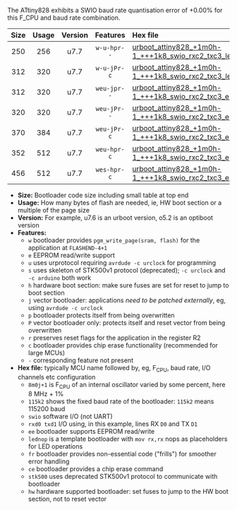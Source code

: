 The ATtiny828 exhibits a SWIO baud rate quantisation error of +0.00% for this F_CPU and baud rate combination.

|Size|Usage|Version|Features|Hex file|
|:-:|:-:|:-:|:-:|:--|
|250|256|u7.7|`w-u-hpr--`|[urboot_attiny828_+1m0h-1_+++1k8_swio_rxc2_txc3_lednop_hw.hex](https://raw.githubusercontent.com/stefanrueger/urboot.hex/main/mcus/attiny828/internal_oscillator/fcpu_+1m0h-1/br_+++1k8/urboot_attiny828_+1m0h-1_+++1k8_swio_rxc2_txc3_lednop_hw.hex)|
|312|320|u7.7|`w-u-jPr-c`|[urboot_attiny828_+1m0h-1_+++1k8_swio_rxc2_txc3_lednop_fr_ce.hex](https://raw.githubusercontent.com/stefanrueger/urboot.hex/main/mcus/attiny828/internal_oscillator/fcpu_+1m0h-1/br_+++1k8/urboot_attiny828_+1m0h-1_+++1k8_swio_rxc2_txc3_lednop_fr_ce.hex)|
|312|320|u7.7|`weu-jpr--`|[urboot_attiny828_+1m0h-1_+++1k8_swio_rxc2_txc3_ee_lednop.hex](https://raw.githubusercontent.com/stefanrueger/urboot.hex/main/mcus/attiny828/internal_oscillator/fcpu_+1m0h-1/br_+++1k8/urboot_attiny828_+1m0h-1_+++1k8_swio_rxc2_txc3_ee_lednop.hex)|
|320|320|u7.7|`weu-jPr--`|[urboot_attiny828_+1m0h-1_+++1k8_swio_rxc2_txc3_ee.hex](https://raw.githubusercontent.com/stefanrueger/urboot.hex/main/mcus/attiny828/internal_oscillator/fcpu_+1m0h-1/br_+++1k8/urboot_attiny828_+1m0h-1_+++1k8_swio_rxc2_txc3_ee.hex)|
|370|384|u7.7|`weu-jPr-c`|[urboot_attiny828_+1m0h-1_+++1k8_swio_rxc2_txc3_ee_lednop_fr_ce.hex](https://raw.githubusercontent.com/stefanrueger/urboot.hex/main/mcus/attiny828/internal_oscillator/fcpu_+1m0h-1/br_+++1k8/urboot_attiny828_+1m0h-1_+++1k8_swio_rxc2_txc3_ee_lednop_fr_ce.hex)|
|352|512|u7.7|`weu-hpr-c`|[urboot_attiny828_+1m0h-1_+++1k8_swio_rxc2_txc3_ee_lednop_fr_ce_hw.hex](https://raw.githubusercontent.com/stefanrueger/urboot.hex/main/mcus/attiny828/internal_oscillator/fcpu_+1m0h-1/br_+++1k8/urboot_attiny828_+1m0h-1_+++1k8_swio_rxc2_txc3_ee_lednop_fr_ce_hw.hex)|
|456|512|u7.7|`wes-hpr-c`|[urboot_attiny828_+1m0h-1_+++1k8_swio_rxc2_txc3_ee_lednop_fr_ce_stk500_hw.hex](https://raw.githubusercontent.com/stefanrueger/urboot.hex/main/mcus/attiny828/internal_oscillator/fcpu_+1m0h-1/br_+++1k8/urboot_attiny828_+1m0h-1_+++1k8_swio_rxc2_txc3_ee_lednop_fr_ce_stk500_hw.hex)|

- **Size:** Bootloader code size including small table at top end
- **Usage:** How many bytes of flash are needed, ie, HW boot section or a multiple of the page size
- **Version:** For example, u7.6 is an urboot version, o5.2 is an optiboot version
- **Features:**
  + `w` bootloader provides `pgm_write_page(sram, flash)` for the application at `FLASHEND-4+1`
  + `e` EEPROM read/write support
  + `u` uses urprotocol requiring `avrdude -c urclock` for programming
  + `s` uses skeleton of STK500v1 protocol (deprecated); `-c urclock` and `-c arduino` both work
  + `h` hardware boot section: make sure fuses are set for reset to jump to boot section
  + `j` vector bootloader: applications *need to be patched externally*, eg, using `avrdude -c urclock`
  + `p` bootloader protects itself from being overwritten
  + `P` vector bootloader only: protects itself and reset vector from being overwritten
  + `r` preserves reset flags for the application in the register R2
  + `c` bootloader provides chip erase functionality (recommended for large MCUs)
  + `-` corresponding feature not present
- **Hex file:** typically MCU name followed by, eg, F<sub>CPU</sub>, baud rate, I/O channels etc configuration
  + `8m0j+1` is F<sub>CPU</sub> of an internal oscillator varied by some percent, here 8 MHz + 1%
  + `115k2` shows the fixed baud rate of the bootloader: `115k2` means 115200 baud
  + `swio` software I/O (not UART)
  + `rxd0 txd1` I/O using, in this example, lines RX `D0` and TX `D1`
  + `ee` bootloader supports EEPROM read/write
  + `lednop` is a template bootloader with `mov rx,rx` nops as placeholders for LED operations
  + `fr` bootloader provides non-essential code ("frills") for smoother error handling
  + `ce` bootloader provides a chip erase command
  + `stk500` uses deprecated STK500v1 protocol to communicate with bootloader
  + `hw` hardware supported bootloader: set fuses to jump to the HW boot section, not to reset vector
